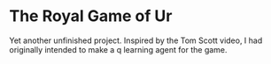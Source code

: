 # The Royal Game of Ur

Yet another unfinished project. Inspired by the Tom Scott video, I had originally intended to make a q learning agent for the game.
